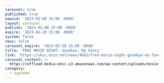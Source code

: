 ```yaml
---
carousel: true
published: true
newsid: '2023-02-08 15:00 -0600'
layout: carousel
publish: '2023-02-08 15:00 -0600'
expire: '2023-02-28 15:00 -0600'
system: false
news: false
carousel_expire: '2023-02-28 15:00 -0600'
title: 'FREE MOVIE NIGHT: Goodbye, My Fancy'
link: 'https://oksc.oscn.net/news/4682/free-movie-night-goodbye-my-fancy/'
carousel_content: >-
  https://offload-media-oksc.s3.amazonaws.com/wp-content/uploads/movie-night-goodbye-my-fancy.jpg
category:
  - supreme
---
```


